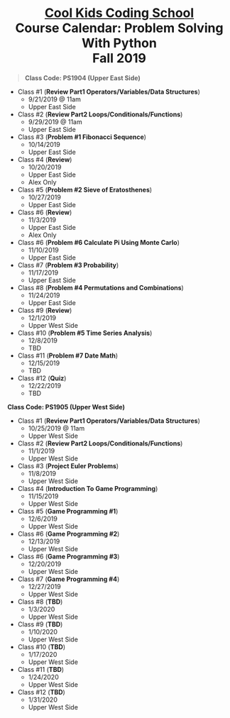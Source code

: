 # <center>[**Cool Kids Coding School**](http://www.coolkidscodingschool.com)<br>Course Calendar: **Problem Solving With Python**<br>  Fall 2019

> **Class Code: PS1904 (Upper East Side)**

+ Class #1 (**Review Part1 Operators/Variables/Data Structures**)
  + 9/21/2019 @ 11am
  + Upper East Side
+ Class #2 (**Review Part2 Loops/Conditionals/Functions**)
  + 9/29/2019 @ 11am
  + Upper East Side
+ Class #3 (**Problem #1 Fibonacci Sequence**)
  + 10/14/2019
  + Upper East Side
+ Class #4 (**Review**)
  + 10/20/2019
  + Upper East Side
  + Alex Only
+ Class #5 (**Problem #2 Sieve of Eratosthenes**)
  + 10/27/2019
  + Upper East Side
+ Class #6 (**Review**)
  + 11/3/2019
  + Upper East Side
  + Alex Only
+ Class #6 (**Problem #6 Calculate Pi Using Monte Carlo**)
  + 11/10/2019
  + Upper East Side
+ Class #7 (**Problem #3 Probability**)
  + 11/17/2019
  + Upper East Side
+ Class #8 (**Problem #4 Permutations and Combinations**)
  + 11/24/2019
  + Upper East Side
+ Class #9 (**Review**)
  + 12/1/2019
  + Upper West Side
+ Class #10 (**Problem #5 Time Series Analysis**)
  + 12/8/2019
  + TBD
+ Class #11 (**Problem #7 Date Math**)
  + 12/15/2019
  + TBD
+ Class #12 (**Quiz**)
  + 12/22/2019
  + TBD

**Class Code: PS1905 (Upper West Side)**

+ Class #1 (**Review Part1 Operators/Variables/Data Structures**)
  + 10/25/2019 @ 11am
  + Upper West Side
+ Class #2 (**Review Part2 Loops/Conditionals/Functions**)
  + 11/1/2019
  + Upper West Side
+ Class #3 (**Project Euler Problems**)
  + 11/8/2019
  + Upper West Side
+ Class #4 (**Introduction To Game Programming**)
  + 11/15/2019
  + Upper West Side
+ Class #5 (**Game Programming #1**)
  + 12/6/2019
  + Upper West Side
+ Class #6 (**Game Programming #2**)
  + 12/13/2019
  + Upper West Side
+ Class #6 (**Game Programming #3**)
  + 12/20/2019
  + Upper West Side
+ Class #7 (**Game Programming #4**)
  + 12/27/2019
  + Upper West Side
+ Class #8 (**TBD**)
  + 1/3/2020
  + Upper West Side
+ Class #9 (**TBD**)
  + 1/10/2020
  + Upper West Side
+ Class #10 (**TBD**)
  + 1/17/2020
  + Upper West Side
+ Class #11 (**TBD**)
  + 1/24/2020
  + Upper West Side
+ Class #12 (**TBD**)
  + 1/31/2020
  + Upper West Side
